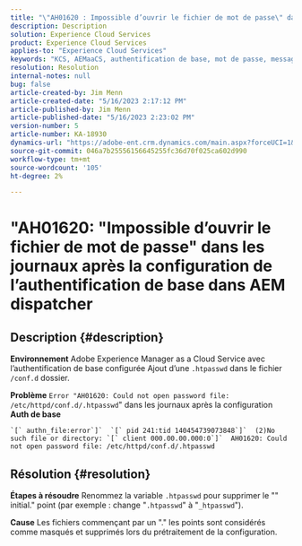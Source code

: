 ```yaml
---
title: "\"AH01620 : Impossible d’ouvrir le fichier de mot de passe\" dans les journaux après la configuration de l’authentification de base dans AEM dispatcher."
description: Description
solution: Experience Cloud Services
product: Experience Cloud Services
applies-to: "Experience Cloud Services"
keywords: "KCS, AEMaaCS, authentification de base, mot de passe, message, journaux, AEM, dispatcher, Adobe Experience Manager, AH01620, dépannage"
resolution: Resolution
internal-notes: null
bug: false
article-created-by: Jim Menn
article-created-date: "5/16/2023 2:17:12 PM"
article-published-by: Jim Menn
article-published-date: "5/16/2023 2:23:02 PM"
version-number: 5
article-number: KA-18930
dynamics-url: "https://adobe-ent.crm.dynamics.com/main.aspx?forceUCI=1&pagetype=entityrecord&etn=knowledgearticle&id=aefb9253-f4f3-ed11-8848-6045bd006079"
source-git-commit: 046a7b25556156645255fc36d70f025ca602d990
workflow-type: tm+mt
source-wordcount: '105'
ht-degree: 2%

---
```


# &quot;AH01620: &quot;Impossible d’ouvrir le fichier de mot de passe&quot; dans les journaux après la configuration de l’authentification de base dans AEM dispatcher

## Description {#description}


<b>Environnement</b>
Adobe Experience Manager as a Cloud Service avec l’authentification de base configurée Ajout d’une `.htpasswd` dans le fichier `/conf.d` dossier.

<b>Problème</b>
`Error "AH01620: Could not open password file: /etc/httpd/conf.d/.htpasswd`&quot; dans les journaux après la configuration <b>Auth de base</b>


```
`[` authn_file:error`]`  `[` pid 241:tid 140454739073848`]`  (2)No such file or directory: `[` client 000.00.00.000:0`]`  AH01620: Could not open password file: /etc/httpd/conf.d/.htpasswd
```





## Résolution {#resolution}


<b>Étapes à résoudre</b>
Renommez la variable `.htpasswd` pour supprimer le &quot;&quot; initial.&quot; point (par exemple : change &quot;`.htpasswd`&quot; à &quot;`_htpasswd`&quot;).

<b>Cause</b>
Les fichiers commençant par un &quot;.&quot; les points sont considérés comme masqués et supprimés lors du prétraitement de la configuration.
